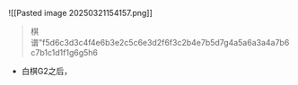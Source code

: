 ![[Pasted image 20250321154157.png]]
>棋谱"f5d6c3d3c4f4e6b3e2c5c6e3d2f6f3c2b4e7b5d7g4a5a6a3a4a7b6c7b1c1d1f1g6g5h6
* 白棋G2之后，